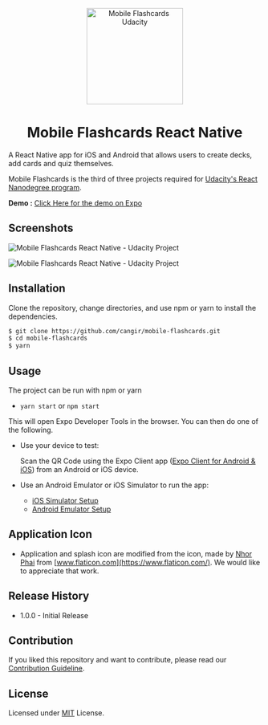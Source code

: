 <p align="center"><img width="192" src="https://raw.githubusercontent.com/cangir/mobile-flashcards/master/assets/icon.png" alt="Mobile Flashcards Udacity">
</p>

<h1 align="center">Mobile Flashcards React Native</h1>

A React Native app for iOS and Android that allows users to create decks, add cards and quiz themselves.

Mobile Flashcards is the third of three projects required for [Udacity's React Nanodegree program](https://www.udacity.com/course/react-nanodegree--nd019).

**Demo :** [Click Here for the demo on Expo](https://expo.io/@cangir/mobile-flashcards)

## Screenshots

![Mobile Flashcards React Native - Udacity Project](https://raw.githubusercontent.com/cangir/mobile-flashcards/master/screenshots/mobile-flashcards-page-001.png)

![Mobile Flashcards React Native - Udacity Project](https://raw.githubusercontent.com/cangir/mobile-flashcards/master/screenshots/mobile-flashcards-page-002.png)

## Installation

Clone the repository, change directories, and use npm or yarn to install the dependencies.

```bash
$ git clone https://github.com/cangir/mobile-flashcards.git
$ cd mobile-flashcards
$ yarn
```

## Usage

The project can be run with npm or yarn

- `yarn start` or `npm start`

This will open Expo Developer Tools in the browser. You can then do one of the following.

- Use your device to test:

  Scan the QR Code using the Expo Client app ([Expo Client for Android & iOS](https://expo.io/tools#client)) from an Android or iOS device.

- Use an Android Emulator or iOS Simulator to run the app:
  - [iOS Simulator Setup](https://docs.expo.io/versions/v35.0.0/introduction/installation/#ios-simulator)
  - [Android Emulator Setup](https://docs.expo.io/versions/v35.0.0/introduction/installation/#android-emulator)

## Application Icon

- Application and splash icon are modified from the icon, made by [Nhor Phai](https://www.flaticon.com/authors/nhor-phai) from [www.flaticon.com](https://www.flaticon.com/). We would like to appreciate that work.

## Release History

- 1.0.0 - Initial Release

## Contribution

If you liked this repository and want to contribute, please read our [Contribution Guideline](https://github.com/cangir/mobile-flashcards/blob/master/CONTRIBUTION.md).

## License

Licensed under [MIT](https://github.com/cangir/mobile-flashcards/blob/master/LICENSE) License.
